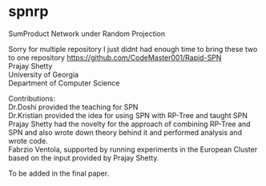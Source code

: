 # spnrp
SumProduct Network under Random Projection

Sorry for multiple repository I just didnt had enough time to bring these two to one repository 
https://github.com/CodeMaster001/Rapid-SPN </br>
Prajay Shetty </br>
University of Georgia </br>
Department of Computer Science </br>

Contributions:</br>
Dr.Doshi provided the teaching for SPN </br>
Dr.Kristian provided the idea for using SPN with RP-Tree and taught SPN </br>
Prajay Shetty had the novelty for the approach of combining RP-Tree and SPN and also wrote down theory behind it and performed analysis and wrote code. </br>
Fabrzio Ventola, supported by running experiments in the European Cluster based on the input provided by Prajay Shetty. </br>

To be added in the final paper.</br>
